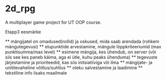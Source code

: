# 2d_rpg
A multiplayer game project for UT OOP course.

Etapp3 eesmärke 

** mängijatel on omadused(rollid) ja oskused, mida saab arendada (rohkem mängutegevusi)
** elupunktide arvestamine, mängule lõppkriteeriumid (max punktisumma/max level)
** esimene mängija, kes ühendub, on server (või siis see kes paneb käima, aga ei ütle, kuhu peaks ühenduma)
** tegevuste järjestamine ja prioriteedid, kas siis initsiatiiviga või ilma
** mängijate- ja unititevaheline võitlus/suhtlus
** oleku salvestamine ja laadimine
** tekstiline info lisaks maailmale
